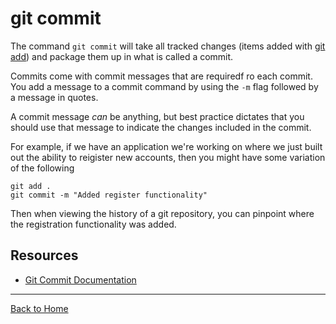 # git commit

The command `git commit` will take all tracked changes (items added with [git add](./Add.md)) and package them up in what is called a commit. 

Commits come with commit messages that are requiredf ro each commit. You add a message to a commit command by using the `-m` flag followed by a message in quotes. 

A commit message _can_ be anything, but best practice dictates that you should use that message to indicate the changes included in the commit. 

For example, if we have an application we're working on where we just built out the ability to reigister new accounts, then you might have some variation of the following 

```
git add .
git commit -m "Added register functionality"
```

Then when viewing the history of a git repository, you can pinpoint where the registration functionality was added. 

## Resources

- [Git Commit Documentation](https://git-scm.com/docs/git-commit)

---
[Back to Home](../README.md)
